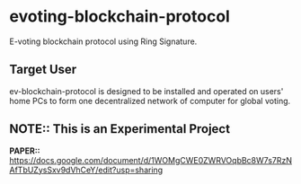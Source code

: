 # evoting-blockchain-protocol

E-voting blockchain protocol using Ring Signature.

## Target User

ev-blockchain-protocol is designed to be installed and operated on users' home PCs to form one decentralized network of computer for global voting.


## NOTE:: This is an Experimental Project

**PAPER::** https://docs.google.com/document/d/1WOMgCWE0ZWRVOqbBc8W7s7RzNAfTbUZysSxv9dVhCeY/edit?usp=sharing
